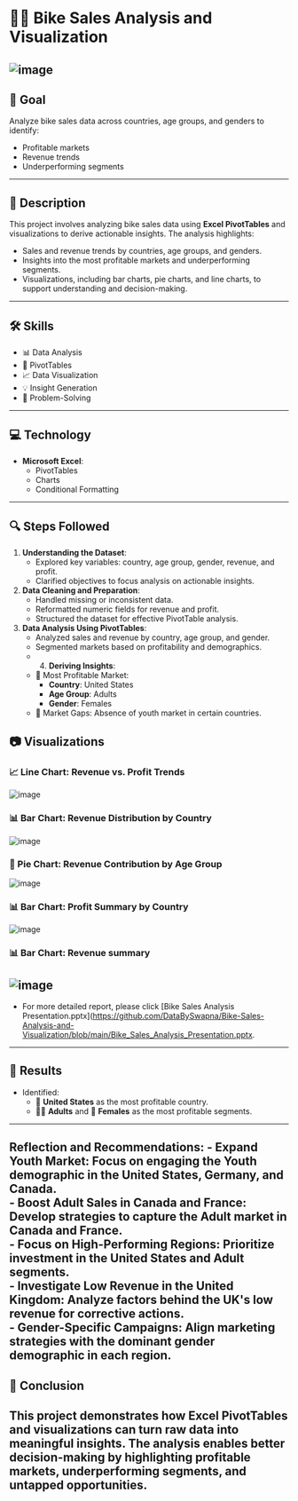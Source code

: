 # 🚴‍♂️ Bike Sales Analysis and Visualization
![image](https://github.com/user-attachments/assets/203865ca-ae6b-4377-bb83-99ff95582995)
---
## 🎯 **Goal**
Analyze bike sales data across countries, age groups, and genders to identify:
- Profitable markets
- Revenue trends
- Underperforming segments
---
## 📝 **Description**
This project involves analyzing bike sales data using **Excel PivotTables** and visualizations to derive actionable insights. The analysis highlights:
- Sales and revenue trends by countries, age groups, and genders.
- Insights into the most profitable markets and underperforming segments.
- Visualizations, including bar charts, pie charts, and line charts, to support understanding and decision-making.
---
## 🛠️ **Skills**
- 📊 Data Analysis
- 🔄 PivotTables
- 📈 Data Visualization
- 💡 Insight Generation
- 🧩 Problem-Solving
---
## 💻 **Technology**
- **Microsoft Excel**:
  - PivotTables
  - Charts
  - Conditional Formatting
---
## 🔍 **Steps Followed**
1. **Understanding the Dataset**:
   - Explored key variables: country, age group, gender, revenue, and profit.
   - Clarified objectives to focus analysis on actionable insights.
2. **Data Cleaning and Preparation**:
   - Handled missing or inconsistent data.
   - Reformatted numeric fields for revenue and profit.
   - Structured the dataset for effective PivotTable analysis.
3. **Data Analysis Using PivotTables**:
   - Analyzed sales and revenue by country, age group, and gender.
   - Segmented markets based on profitability and demographics.
   - 4. **Deriving Insights**:
   - 🌟 Most Profitable Market:
     - **Country**: United States
     - **Age Group**: Adults
     - **Gender**: Females
   - 🚫 Market Gaps: Absence of youth market in certain countries.

## 📷 **Visualizations**
### 📈 Line Chart: Revenue vs. Profit Trends
![image](https://github.com/user-attachments/assets/e0b85c7a-3a7f-4683-ac5f-d632647a9a9a)

### 📊 Bar Chart: Revenue Distribution by Country
![image](https://github.com/user-attachments/assets/494c06fc-c4e7-459d-803f-dd4ad4268db5)

### 🥧 Pie Chart: Revenue Contribution by Age Group
![image](https://github.com/user-attachments/assets/b6b04017-8525-4b46-8717-320b31a5c975)

### 📊 Bar Chart: Profit Summary by Country
![image](https://github.com/user-attachments/assets/1aa8c4bf-5bed-44fb-9649-5d0b62f91c57)

### 📊 Bar Chart: Revenue summary
![image](https://github.com/user-attachments/assets/46b4916a-d441-4723-a641-e26a0133d6b4)
---
- For more detailed report, please click [Bike Sales Analysis Presentation.pptx](https://github.com/DataBySwapna/Bike-Sales-Analysis-and-Visualization/blob/main/Bike_Sales_Analysis_Presentation.pptx.
---
## 🚀 **Results**
- Identified:
  - 🌟 **United States** as the most profitable country.
  - 🧑‍🦳 **Adults** and 👩 **Females** as the most profitable segments.
---
 **Reflection and Recommendations**:
    - **Expand Youth Market**: Focus on engaging the Youth demographic in the United States, Germany, and Canada.  
    - **Boost Adult Sales in Canada and France**: Develop strategies to capture the Adult market in Canada and France.  
    - **Focus on High-Performing Regions**: Prioritize investment in the United States and Adult segments.  
    - **Investigate Low Revenue in the United Kingdom**: Analyze factors behind the UK's low revenue for corrective actions.  
    - **Gender-Specific Campaigns**: Align marketing strategies with the dominant gender demographic in each region.
---
## 📌 **Conclusion**
This project demonstrates how **Excel PivotTables** and visualizations can turn raw data into meaningful insights. The analysis enables better decision-making by highlighting profitable markets, underperforming segments, and untapped opportunities.
---
